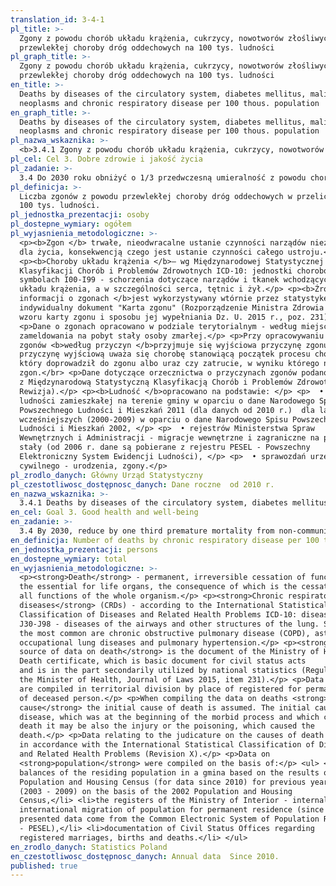 ```yaml
---
translation_id: 3-4-1
pl_title: >-
  Zgony z powodu chorób układu krążenia, cukrzycy, nowotworów złośliwych i
  przewlekłej choroby dróg oddechowych na 100 tys. ludności
pl_graph_title: >-
  Zgony z powodu chorób układu krążenia, cukrzycy, nowotworów złośliwych i
  przewlekłej choroby dróg oddechowych na 100 tys. ludności
en_title: >-
  Deaths by diseases of the circulatory system, diabetes mellitus, malignant
  neoplasms and chronic respiratory disease per 100 thous. population
en_graph_title: >-
  Deaths by diseases of the circulatory system, diabetes mellitus, malignant
  neoplasms and chronic respiratory disease per 100 thous. population
pl_nazwa_wskaznika: >-
  <b>3.4.1 Zgony z powodu chorób układu krążenia, cukrzycy, nowotworów złośliwych i przewlekłej choroby dróg oddechowych na 100 tys. ludności</b>
pl_cel: Cel 3. Dobre zdrowie i jakość życia
pl_zadanie: >-
  3.4 Do 2030 roku obniżyć o 1/3 przedwczesną umieralność z powodu chorób niezakaźnych poprzez zapobieganie i leczenie oraz promowanie zdrowia psychicznego i dobrostanu.
pl_definicja: >-
  Liczba zgonów z powodu przewlekłej choroby dróg oddechowych w przeliczeniu na
  100 tys. ludności.
pl_jednostka_prezentacji: osoby
pl_dostepne_wymiary: ogółem
pl_wyjasnienia_metodologiczne: >-
  <p><b>Zgon </b> trwałe, nieodwracalne ustanie czynności narządów niezbędnych
  dla życia, konsekwencją czego jest ustanie czynności całego ustroju.</p>
  <p><b>Choroby układu krążenia </b>– wg Międzynarodowej Statystycznej
  Klasyfikacji Chorób i Problemów Zdrowotnych ICD-10: jednostki chorobowe o
  symbolach I00-I99 - schorzenia dotyczące narządów i tkanek wchodzących w skład
  układu krążenia, a w szczególności serca, tętnic i żył.</p> <p><b>Źródłem
  informacji o zgonach </b>jest wykorzystywany wtórnie przez statystykę
  indywidualny dokument "Karta zgonu" (Rozporządzenie Ministra Zdrowia w sprawie
  wzoru karty zgonu i sposobu jej wypełniania Dz. U. 2015 r., poz. 231).</p>
  <p>Dane o zgonach opracowano w podziale terytorialnym - według miejsca
  zameldowania na pobyt stały osoby zmarłej.</p> <p>Przy opracowywaniu danych
  zgonów <b>według przyczyn </b>przyjmuje się wyjściowa przyczynę zgonu. Za
  przyczynę wyjściową uważa się chorobę stanowiącą początek procesu chorobowego,
  który doprowadził do zgonu albo uraz czy zatrucie, w wyniku którego nastąpił
  zgon.</br> <p>Dane dotyczące orzecznictwa o przyczynach zgonów podano zgodnie
  z Międzynarodową Statystyczną Klasyfikacją Chorób i Problemów Zdrowotnych (X
  Rewizja).</p> <p><b>Ludność </b>opracowano na podstawie: </p> <p>  • bilansów
  ludności zamieszkałej na terenie gminy w oparciu o dane Narodowego Spisu
  Powszechnego Ludności i Mieszkań 2011 (dla danych od 2010 r.)  dla lat
  wcześniejszych (2000-2009) w oparciu o dane Narodowego Spisu Powszechnego
  Ludności i Mieszkań 2002, </p> <p>  • rejestrów Ministerstwa Spraw
  Wewnętrznych i Administracji - migracje wewnętrzne i zagraniczne na pobyt
  stały (od 2006 r. dane są pobierane z rejestru PESEL - Powszechny
  Elektroniczny System Ewidencji Ludności), </p> <p>  • sprawozdań urzędów stanu
  cywilnego - urodzenia, zgony.</p>
pl_zrodlo_danych: Główny Urząd Statystyczny
pl_czestotliwosc_dostępnosc_danych: Dane roczne  od 2010 r.
en_nazwa_wskaznika: >-
  3.4.1 Deaths by diseases of the circulatory system, diabetes mellitus, malignant neoplasms and chronic respiratory disease per 100 thous. population
en_cel: Goal 3. Good health and well-being
en_zadanie: >-
  3.4 By 2030, reduce by one third premature mortality from non-communicable diseases through prevention and treatment and promote mental health and well-being
en_definicja: Number of deaths by chronic respiratory disease per 100 thous. population.
en_jednostka_prezentacji: persons
en_dostepne_wymiary: total
en_wyjasnienia_metodologiczne: >-
  <p><strong>Death</strong> - permanent, irreversible cessation of functions of
  the essential for life organs, the consequence of which is the cessation of
  all functions of the whole organism.</p> <p><strong>Chronic respiratory
  diseases</strong> (CRDs) - according to the International Statistical
  Classification of Diseases and Related Health Problems ICD-10: disease symbol
  J30-J98 - diseases of the airways and other structures of the lung. Some of
  the most common are chronic obstructive pulmonary disease (COPD), asthma,
  occupational lung diseases and pulmonary hypertension.</p> <p><strong>The
  source of data on death</strong> is the document of the Ministry of Health
  Death certificate, which is basic document for civil status acts
  and is in the part secondarily utilized by national statistics (Regulation of
  the Minister of Health, Journal of Laws 2015, item 231).</p> <p>Data on deaths
  are compiled in territorial division by place of registered for permanent stay
  of deceased person.</p> <p>When compiling the data on deaths <strong>by
  cause</strong> the initial cause of death is assumed. The initial cause is the
  disease, which was at the beginning of the morbid process and which caused the
  death it may be also the injury or the poisoning, which caused the
  death.</p> <p>Data relating to the judicature on the causes of death are given
  in accordance with the International Statistical Classification of Diseases
  and Related Health Problems (Revision X).</p> <p>Data on
  <strong>population</strong> were compiled on the basis of:</p> <ul> <li>the
  balances of the residing population in a gmina based on the results of 2011
  Population and Housing Census (for data since 2010) for previous years
  (2003 - 2009) on the basis of the 2002 Population and Housing
  Census,</li> <li>the registers of the Ministry of Interior - internal and
  international migration of population for permanent residence (since 2006 the
  presented data come from the Common Electronic System of Population Register
  - PESEL),</li> <li>documentation of Civil Status Offices regarding
  registered marriages, births and deaths.</li> </ul>
en_zrodlo_danych: Statistics Poland
en_czestotliwosc_dostępnosc_danych: Annual data  Since 2010.
published: true
---
```

